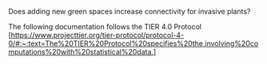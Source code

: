 Does adding new green spaces increase connectivity for invasive plants?

The following documentation follows the TIER 4.0 Protocol [https://www.projecttier.org/tier-protocol/protocol-4-0/#:~:text=The%20TIER%20Protocol%20specifies%20the,involving%20computations%20with%20statistical%20data.]
